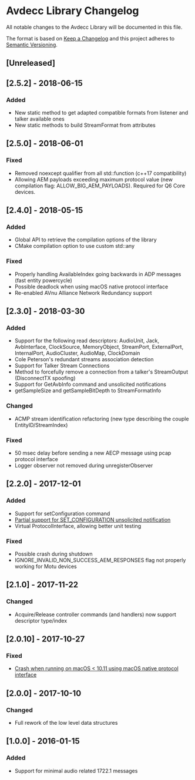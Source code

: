 # Avdecc Library Changelog
All notable changes to the Avdecc Library will be documented in this file.

The format is based on [Keep a Changelog](http://keepachangelog.com/en/1.0.0/)
and this project adheres to [Semantic Versioning](http://semver.org/spec/v2.0.0.html).

## [Unreleased]

## [2.5.2] - 2018-06-15
### Added
- New static method to get adapted compatible formats from listener and talker available ones
- New static methods to build StreamFormat from attributes

## [2.5.0] - 2018-06-01
### Fixed
- Removed noexcept qualifier from all std::function (c++17 compatibility)
- Allowing AEM payloads exceeding maximum protocol value (new compilation flag: ALLOW_BIG_AEM_PAYLOADS). Required for Q6 Core devices.

## [2.4.0] - 2018-05-15
### Added
- Global API to retrieve the compilation options of the library
- CMake compilation option to use custom std::any
### Fixed
- Properly handling AvailableIndex going backwards in ADP messages (fast entity powercycle)
- Possible deadlock when using macOS native protocol interface
- Re-enabled AVnu Alliance Network Redundancy support

## [2.3.0] - 2018-03-30
### Added
- Support for the following read descriptors: AudioUnit, Jack, AvbInterface, ClockSource, MemoryObject, StreamPort, ExternalPort, InternalPort, AudioCluster, AudioMap, ClockDomain
- Cole Peterson's redundant streams association detection
- Support for Talker Stream Connections
- Method to forcefully remove a connection from a talker's StreamOutput (DisconnectTX spoofing)
- Support for GetAvbInfo command and unsolicited notifications
- getSampleSize and getSampleBitDepth to StreamFormatInfo
### Changed
- ACMP stream identification refactoring (new type describing the couple EntityID/StreamIndex)
### Fixed
- 50 msec delay before sending a new AECP message using pcap protocol interface
- Logger observer not removed during unregisterObserver

## [2.2.0] - 2017-12-01
### Added
- Support for setConfiguration command
- [Partial support for SET_CONFIGURATION unsolicited notification](https://github.com/L-Acoustics/avdecc/issues/3)
- Virtual ProtocolInterface, allowing better unit testing
### Fixed
- Possible crash during shutdown
- IGNORE_INVALID_NON_SUCCESS_AEM_RESPONSES flag not properly working for Motu devices

## [2.1.0] - 2017-11-22
### Changed
- Acquire/Release controller commands (and handlers) now support descriptor type/index

## [2.0.10] - 2017-10-27
### Fixed
- [Crash when running on macOS < 10.11 using macOS native protocol interface](https://github.com/L-Acoustics/avdecc/issues/1)

## [2.0.0] - 2017-10-10
### Changed
- Full rework of the low level data structures

## [1.0.0] - 2016-01-15
### Added
- Support for minimal audio related 1722.1 messages
